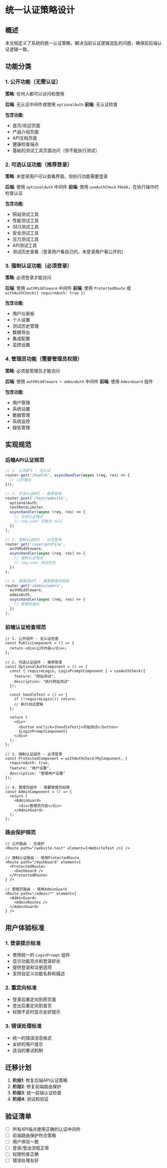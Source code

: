# 统一认证策略设计

## 概述

本文档定义了系统的统一认证策略，解决当前认证逻辑混乱的问题，确保前后端认证逻辑一致。

## 功能分类

### 1. 公开功能（无需认证）
**策略**: 任何人都可以访问和使用

**后端**: 无认证中间件或使用 `optionalAuth`
**前端**: 无认证检查

**包含功能**:
- 首页/欢迎页面
- 产品介绍页面
- API文档页面
- 健康检查端点
- 基础的测试工具页面访问（但不能执行测试）

### 2. 可选认证功能（推荐登录）
**策略**: 未登录用户可以查看界面，但执行功能需要登录

**后端**: 使用 `optionalAuth` 中间件
**前端**: 使用 `useAuthCheck` Hook，在执行操作时检查认证

**包含功能**:
- 网站测试工具
- 性能测试工具
- SEO测试工具
- 安全测试工具
- 压力测试工具
- API测试工具
- 测试历史查看（登录用户看自己的，未登录用户看公开的）

### 3. 强制认证功能（必须登录）
**策略**: 必须登录才能访问

**后端**: 使用 `authMiddleware` 中间件
**前端**: 使用 `ProtectedRoute` 或 `withAuthCheck({ requireAuth: true })`

**包含功能**:
- 用户仪表板
- 个人设置
- 测试历史管理
- 数据导出
- 集成配置
- 监控设置

### 4. 管理员功能（需要管理员权限）
**策略**: 必须是管理员才能访问

**后端**: 使用 `authMiddleware + adminAuth` 中间件
**前端**: 使用 `AdminGuard` 组件

**包含功能**:
- 用户管理
- 系统设置
- 数据管理
- 系统监控
- 报告管理

## 实现规范

### 后端API认证规范

```javascript
// 1. 公开API - 无认证
router.get('/health', asyncHandler(async (req, res) => {
  // 公开端点
}));

// 2. 可选认证API - 推荐登录
router.post('/test/website', 
  optionalAuth,
  testRateLimiter,
  asyncHandler(async (req, res) => {
    // 可选认证端点
    // req.user 可能为 null
  })
);

// 3. 强制认证API - 必须登录
router.get('/user/profile', 
  authMiddleware,
  asyncHandler(async (req, res) => {
    // 强制认证端点
    // req.user 保证存在
  })
);

// 4. 管理员API - 需要管理员权限
router.get('/admin/users', 
  authMiddleware,
  adminAuth,
  asyncHandler(async (req, res) => {
    // 管理员端点
  })
);
```

### 前端认证检查规范

```tsx
// 1. 公开组件 - 无认证检查
const PublicComponent = () => {
  return <div>公开内容</div>;
};

// 2. 可选认证组件 - 推荐登录
const OptionalAuthComponent = () => {
  const { requireLogin, LoginPromptComponent } = useAuthCheck({
    feature: "网站测试",
    description: "执行网站测试"
  });

  const handleTest = () => {
    if (!requireLogin()) return;
    // 执行测试逻辑
  };

  return (
    <div>
      <button onClick={handleTest}>开始测试</button>
      {LoginPromptComponent}
    </div>
  );
};

// 3. 强制认证组件 - 必须登录
const ProtectedComponent = withAuthCheck(MyComponent, {
  requireAuth: true,
  feature: "用户设置",
  description: "管理用户设置"
});

// 4. 管理员组件 - 需要管理员权限
const AdminComponent = () => {
  return (
    <AdminGuard>
      <div>管理员内容</div>
    </AdminGuard>
  );
};
```

### 路由保护规范

```tsx
// 公开路由 - 无保护
<Route path="/website-test" element={<WebsiteTest />} />

// 强制认证路由 - 使用ProtectedRoute
<Route path="/dashboard" element={
  <ProtectedRoute>
    <Dashboard />
  </ProtectedRoute>
} />

// 管理员路由 - 使用AdminGuard
<Route path="/admin/*" element={
  <AdminGuard>
    <AdminRoutes />
  </AdminGuard>
} />
```

## 用户体验标准

### 1. 登录提示标准
- 使用统一的 `LoginPrompt` 组件
- 显示功能亮点和登录好处
- 提供登录和注册选项
- 支持自定义功能名称和描述

### 2. 重定向标准
- 登录后重定向到原页面
- 登出后重定向到首页
- 权限不足时显示友好提示

### 3. 错误处理标准
- 统一的错误消息格式
- 友好的用户提示
- 适当的重试机制

## 迁移计划

1. **阶段1**: 修复后端API认证策略
2. **阶段2**: 修复前端路由保护
3. **阶段3**: 统一前端认证检查
4. **阶段4**: 测试和验证

## 验证清单

- [ ] 所有API端点使用正确的认证中间件
- [ ] 前端路由保护符合策略
- [ ] 用户体验一致
- [ ] 登录/登出流程正常
- [ ] 权限检查正确
- [ ] 错误处理友好
